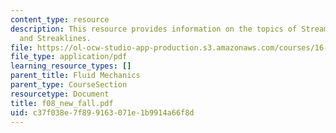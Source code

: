```yaml
---
content_type: resource
description: This resource provides information on the topics of Streamlines, Pathlines
  and Streaklines.
file: https://ol-ocw-studio-app-production.s3.amazonaws.com/courses/16-01-unified-engineering-i-ii-iii-iv-fall-2005-spring-2006/c37f038e7f899163071e1b9914a66f8d_f08_new_fall.pdf
file_type: application/pdf
learning_resource_types: []
parent_title: Fluid Mechanics
parent_type: CourseSection
resourcetype: Document
title: f08_new_fall.pdf
uid: c37f038e-7f89-9163-071e-1b9914a66f8d
---
```

